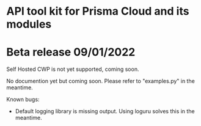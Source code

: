 # API tool kit for Prisma Cloud and its modules

# Beta release 09/01/2022
Self Hosted CWP is not yet supported, coming soon.

No documention yet but coming soon. Please refer to "examples.py" in the meantime.

Known bugs:
- Default logging library is missing output. Using loguru solves this in the meantime.